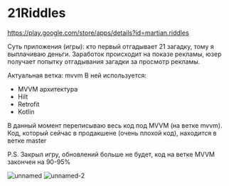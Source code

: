 # 21Riddles
https://play.google.com/store/apps/details?id=martian.riddles

Суть приложения (игры): кто первый отгадывает 21 загадку, тому я выплачиваю деньги. Заработок происходит на показе рекламы, юзер получает попытку отгадывания загадки за просмотр рекламы.

Актуальная ветка: mvvm
В ней используется:
- MVVM архитектура
- Hilt
- Retrofit
- Kotlin

В данный момент переписываю весь код под MVVM (на ветке mvvm). 
Код, который сейчас в продакшене (очень плохой код), находится в ветке master

P.S. Закрыл игру, обновлений больше не будет, код на ветке MVVM закончен на 90-95%

![unnamed](https://user-images.githubusercontent.com/59777806/191038414-d10c5ef1-92e2-4d9d-bd6b-347973f5b388.jpg)
![unnamed-_2_](https://user-images.githubusercontent.com/59777806/191038420-09f6889f-fe8a-4f73-b616-bb565b50f6ea.jpg)
